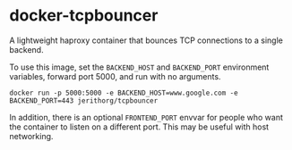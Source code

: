 # docker-tcpbouncer
A lightweight haproxy container that bounces TCP connections to a single backend.

To use this image, set the `BACKEND_HOST` and `BACKEND_PORT` environment
variables, forward port 5000, and run with no arguments.

 `docker run -p 5000:5000 -e BACKEND_HOST=www.google.com -e BACKEND_PORT=443 jerithorg/tcpbouncer`

In addition, there is an optional `FRONTEND_PORT` envvar for people who want
the container to listen on a different port. This may be useful with host
networking.
